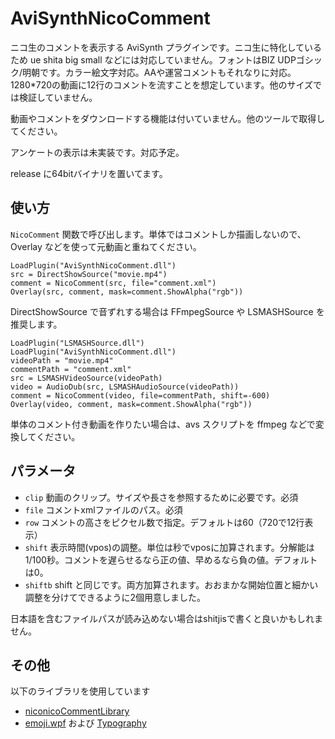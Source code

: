 
# AviSynthNicoComment

ニコ生のコメントを表示する AviSynth プラグインです。ニコ生に特化しているため ue shita big small などには対応していません。フォントはBIZ UDPゴシック/明朝です。カラー絵文字対応。AAや運営コメントもそれなりに対応。1280*720の動画に12行のコメントを流すことを想定しています。他のサイズでは検証していません。

動画やコメントをダウンロードする機能は付いていません。他のツールで取得してください。

アンケートの表示は未実装です。対応予定。

release に64bitバイナリを置いてます。


## 使い方

`NicoComment` 関数で呼び出します。単体ではコメントしか描画しないので、Overlay などを使って元動画と重ねてください。

```
LoadPlugin("AviSynthNicoComment.dll")
src = DirectShowSource("movie.mp4")
comment = NicoComment(src, file="comment.xml")
Overlay(src, comment, mask=comment.ShowAlpha("rgb"))
```

DirectShowSource で音ずれする場合は FFmpegSource や LSMASHSource を推奨します。

```
LoadPlugin("LSMASHSource.dll")
LoadPlugin("AviSynthNicoComment.dll")
videoPath = "movie.mp4"
commentPath = "comment.xml"
src = LSMASHVideoSource(videoPath)
video = AudioDub(src, LSMASHAudioSource(videoPath))
comment = NicoComment(video, file=commentPath, shift=-600)
Overlay(video, comment, mask=comment.ShowAlpha("rgb"))
```

単体のコメント付き動画を作りたい場合は、avs スクリプトを ffmpeg などで変換してください。

## パラメータ

- `clip` 動画のクリップ。サイズや長さを参照するために必要です。必須
- `file` コメントxmlファイルのパス。必須
- `row` コメントの高さをピクセル数で指定。デフォルトは60（720で12行表示）
- `shift` 表示時間(vpos)の調整。単位は秒でvposに加算されます。分解能は1/100秒。コメントを遅らせるなら正の値、早めるなら負の値。デフォルトは0。
- `shiftb` shift と同じです。両方加算されます。おおまかな開始位置と細かい調整を分けてできるように2個用意しました。

日本語を含むファイルパスが読み込めない場合はshitjisで書くと良いかもしれません。


## その他

以下のライブラリを使用しています

- [niconicoCommentLibrary](https://github.com/kurema/niconicoCommentLibrary)
- [emoji.wpf](https://github.com/samhocevar/emoji.wpf) および [Typography](https://github.com/LayoutFarm/Typography)
